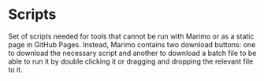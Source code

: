 # Scripts

Set of scripts needed for tools that cannot be run with Marimo or as a static page in GitHub Pages. Instead, Marimo contains two download buttons: one to download the necessary script and another to download a batch file to be able to run it by double clicking it or dragging and dropping the relevant file to it.